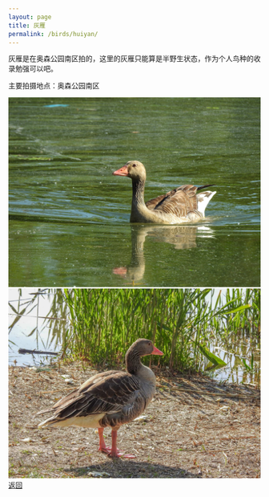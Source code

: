 ```yaml
---
layout: page
title: 灰雁
permalink: /birds/huiyan/
---
```

灰雁是在奥森公园南区拍的，这里的灰雁只能算是半野生状态，作为个人鸟种的收录勉强可以吧。

主要拍摄地点：奥森公园南区

![](../picture/灰雁/DSCN8004.jpg)
![](../picture/灰雁/DSCN8024.jpg)
[返回](../../)
